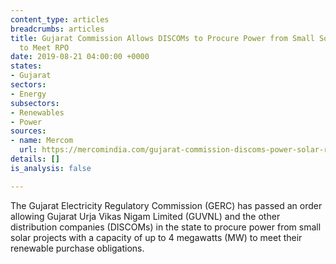 ```yaml
---
content_type: articles
breadcrumbs: articles
title: Gujarat Commission Allows DISCOMs to Procure Power from Small Solar Projects
  to Meet RPO
date: 2019-08-21 04:00:00 +0000
states:
- Gujarat
sectors:
- Energy
subsectors:
- Renewables
- Power
sources:
- name: Mercom
  url: https://mercomindia.com/gujarat-commission-discoms-power-solar-rpo/
details: []
is_analysis: false

---
```

The Gujarat Electricity Regulatory Commission (GERC) has passed an order allowing Gujarat Urja Vikas Nigam Limited (GUVNL) and the other distribution companies (DISCOMs) in the state to procure power from small solar projects with a capacity of up to 4 megawatts (MW) to meet their renewable purchase obligations.